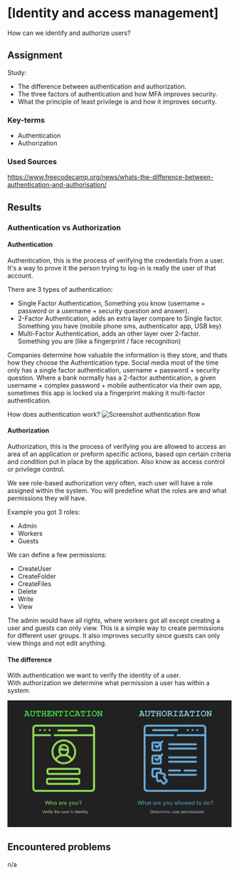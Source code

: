 # [Identity and access management]

How can we identify and authorize users?

## Assignment

Study:

- The difference between authentication and authorization.
- The three factors of authentication and how MFA improves security.
- What the principle of least privilege is and how it improves security.

### Key-terms

- Authentication
- Authorization

### Used Sources

https://www.freecodecamp.org/news/whats-the-difference-between-authentication-and-authorisation/  

## Results

### Authentication vs Authorization

#### Authentication

Authentication, this is the process of verifying the credentials from a user. It's a way to prove it the person trying to log-in is really the user of that account.

There are 3 types of authentication:

- Single Factor Authentication, Something you know (username + password or a username + security question and answer).
- 2-Factor Authentication, adds an extra layer compare to Single factor. Something you have (mobile phone sms, authenticator app, USB key)
- Multi-Factor Authentication, adds an other layer over 2-factor. Something you are (like a fingerprint / face recognition)

Companies determine how valuable the information is they store, and thats how they choose the Authentication type. Social media most of the time only has a single factor authentication, username + password + security question. Where a bank normally has a 2-factor authentication, a given username + complex password + mobile authenticator via their own app, sometimes this app is locked via a fingerprint making it multi-factor authentication.  

How does authentication work?
![Screenshot authentication flow](../00_includes/SEC-01/)

#### Authorization

Authorization, this is the process of verifying you are allowed to access an area of an application or preform specific actions, based opn certain criteria and condition put in place by the application. Also know as access control or privilege control.

We see role-based authorization very often, each user will have a role assigned within the system. You will predefine what the roles are and what permissions they will have.  

Example you got 3 roles:

- Admin
- Workers
- Guests

We can define a few permissions:

- CreateUser
- CreateFolder
- CreateFiles
- Delete
- Write
- View

The admin would have all rights, where workers got all except creating a user and guests can only view. This is a simple way to create permissions for different user groups. It also improves security since guests can only view things and not edit anything.  

#### The difference

With authentication we want to verify the identity of a user.  
With authorization we determine what permission a user has within a system.  

![Screenshot Auth vs Auth](../00_includes/SEC-01/Authentication_vs_Authorization.jpg)

## Encountered problems
n/a
